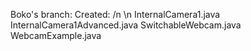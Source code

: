 Boko's branch:
Created:
/n
\n
InternalCamera1.java
InternalCamera1Advanced.java
SwitchableWebcam.java
WebcamExample.java
